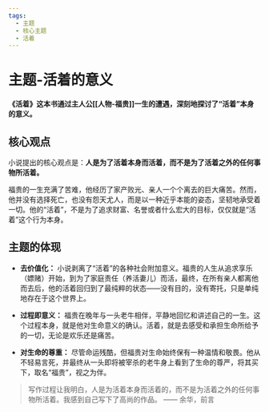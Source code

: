 ```yaml
---
tags:
  - 主题
  - 核心主题
  - 活着
---
```


# 主题-活着的意义

**《活着》这本书通过主人公[[人物-福贵]]一生的遭遇，深刻地探讨了“活着”本身的意义。**

## 核心观点
小说提出的核心观点是：**人是为了活着本身而活着，而不是为了活着之外的任何事物所活着。**

福贵的一生充满了苦难，他经历了家产败光、亲人一个个离去的巨大痛苦。然而，他并没有选择死亡，也没有怨天尤人，而是以一种近乎本能的姿态，坚韧地承受着一切。他的“活着”，不是为了追求财富、名誉或者什么宏大的目标，仅仅就是“活着”这个行为本身。

## 主题的体现
- **去价值化：** 小说剥离了“活着”的各种社会附加意义。福贵的人生从追求享乐（嫖赌）开始，到为了家庭责任（养活妻儿）而活，最终，在所有亲人都离他而去后，他的活着回归到了最纯粹的状态——没有目的，没有寄托，只是单纯地存在于这个世界上。

- **过程即意义：** 福贵在晚年与一头老牛相伴，平静地回忆和讲述自己的一生。这个过程本身，就是他对生命意义的确认。活着，就是去感受和承担生命所给予的一切，无论是欢乐还是痛苦。

- **对生命的尊重：** 尽管命运残酷，但福贵对生命始终保有一种温情和敬畏。他从不轻易言死，并最终从一头即将被宰杀的老牛身上看到了生命的尊严，将其买下，取名“福贵”，视之为伴。

> 写作过程让我明白，人是为活着本身而活着的，而不是为活着之外的任何事物所活着。我感到自己写下了高尚的作品。
> —— 余华，前言